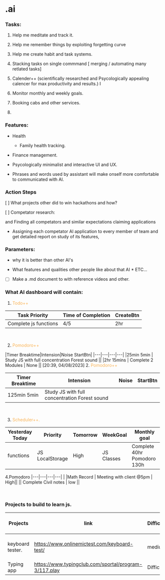  # .ai

### Tasks:

1. Help me meditate and track it.

2. Help me remember things by exploiting forgetting curve

3. Help me create habit and task systems.

4. Stacking tasks on single commmand [ merging / automating many retlated tasks]

5. Calender++ (scientifically researched and Psycologically appealing calencer for max productivity and results.) I

6. Monitor monthly and weekly goals.

7. Booking cabs and other services.

8. 



### Features:

* Health
  - Family health tracking.

* Finance management.

* Psycologically minimalist and interactive UI and UX.

* Phrases and words used by assistant will make onself more comfortable to communicated with AI.

### Action Steps

[ ] What projects other did to win hackathons and how?

[ ] Competator research:

and Finding all competators and similar expectations claiming applications

- Assigning each competator AI application to every member of team and get detailed report on study of its features,


### Parameters:

* why it is better than other AI's

* What features and qualities other people like about that AI * ETC...




- [ ] Make a .md document to with reference videos and other. 

### What AI dashboard will contain:

1. <span style='color: rgb(250, 179, 86);'>Todo++</span>


|Task Priority | Time of Completion | CreateBtn|
|---|---|---|
|Complete js functions | 4/5|2hr||

&nbsp;

2. <span style='color: rgb(250, 179, 86);'>Pomodoro++</span>

|Timer Breaktime|Intension|Noise StartBtn|
|---|---|---|---|
|25min 5min | Study JS with full concentration Forest sound || |2hr 15mins | Complete 2 Modules | None ||
[20:39, 04/08/2023]  2. <span style='color: rgb(250, 179, 86);'>Pomodoro++</span>

|Timer Breaktime | Intension | Noise | StartBtn|
|---|---|---|---|
125min 5min | Study JS with full concentration Forest sound || |2hr 15mins Complete 2 Modules | None ||

&nbsp;

3. <span style='color: rgb(250, 179, 86);'>Scheduler++. </span>

Yesterday Today | Priority | Tomorrow | WeekGoal | Monthly goal|
|---|---|---|---|---|
| functions |JS LocalStorage | High| JS Classes |Complete 40hr Pomodoro 130h


4.Pomodoro
|---|---|---|---|
| |Math Record | Meeting with client @5pm | High|| 
|| Complete Civil notes | low ||

&nbsp;






### Projects to build to learn js.

|Projects|link |Difficulty|What should you focus on learing|
|---|---|---|---|
|keyboard tester.|https://www.onlinemictest.com/keyboard-test/|medium| Basic understanding of event listners
|Typing app | https://www.typingclub.com/sportal/program-3/117.play | Difficult |Learn animations|
